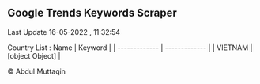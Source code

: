

## Google Trends Keywords Scraper 
 
Last Update 16-05-2022 , 11:32:54

Country List :
 Name  | Keyword |
| ------------- | ------------- |
| VIETNAM | [object Object] |



© Abdul Muttaqin 
